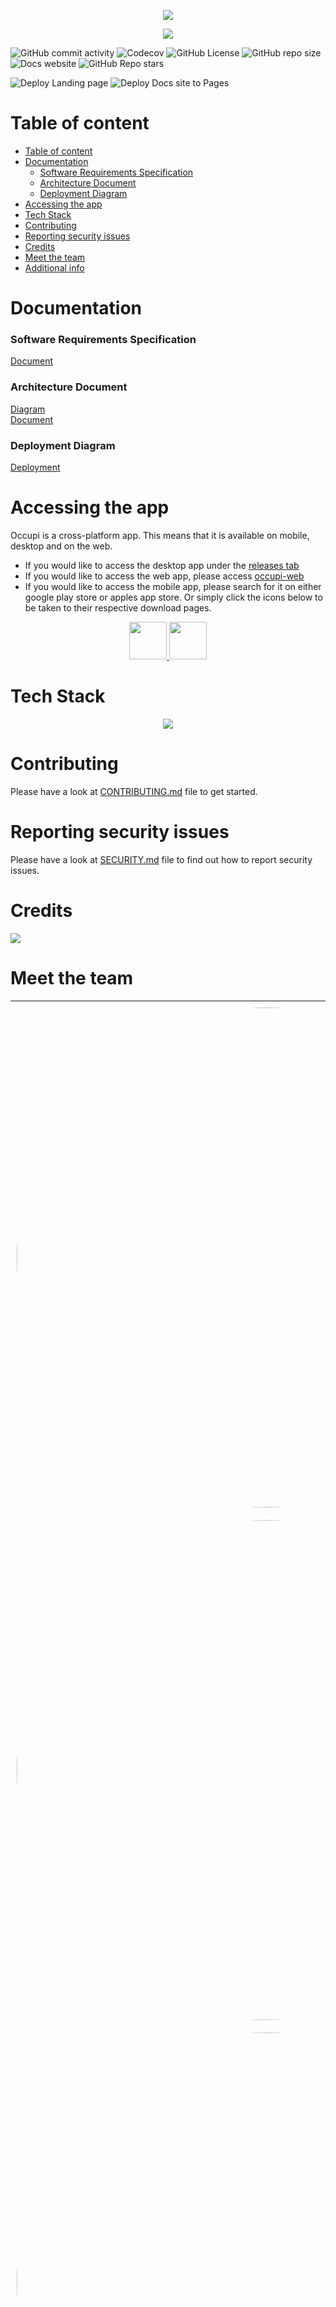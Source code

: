 <p align="center">
  <img src="/presentation/Occupi/file%20(3).png">
</p>
<p align="center">
  <img src="/presentation/Occupi/file%20(1).png">
</p>

<p align="center">

![GitHub commit activity](https://img.shields.io/github/commit-activity/y/COS301-SE-2024/occupi?style=flat-square)
![Codecov](https://img.shields.io/codecov/c/github/COS301-SE-2024/occupi?style=flat-square)
![GitHub License](https://img.shields.io/github/license/COS301-SE-2024/occupi?style=flat-square)
![GitHub repo size](https://img.shields.io/github/repo-size/COS301-SE-2024/occupi?style=flat-square)
![Docs website](https://img.shields.io/website?url=https%3A%2F%2Fcos301-se-2024.github.io%2Foccupi%2F&style=flat-square)
![GitHub Repo stars](https://img.shields.io/github/stars/COS301-SE-2024/occupi?style=flat-square)

</p>

<p align="center">

![Deploy Landing page](https://github.com/COS301-SE-2024/occupi/actions/workflows/deploy-landing-page.yml/badge.svg)
![Deploy Docs site to Pages](https://github.com/COS301-SE-2024/occupi/actions/workflows/deploy-docs.yml/badge.svg)

</p>

# Table of content

- [Table of content](#table-of-content)
- [Documentation](#documentation)
    - [Software Requirements Specification](#software-requirements-specification)
    - [Architecture Document](#architecture-document)
    - [Deployment Diagram](#deployment-diagram)
- [Accessing the app](#accessing-the-app)
- [Tech Stack](#tech-stack)
- [Contributing](#contributing)
- [Reporting security issues](#reporting-security-issues)
- [Credits](#credits)
- [Meet the team](#meet-the-team)
- [Additional info](#additional-info)

# Documentation

<p align="center">

### Software Requirements Specification
[Document](null)

### Architecture Document
[Diagram](null) <br>
[Document](null)

### Deployment Diagram
[Deployment](null)

</p>

# Accessing the app

Occupi is a cross-platform app. This means that it is available on mobile, desktop and on the web.
- If you would like to access the desktop app under the <a href="https://github.com/COS301-SE-2024/occupi/releases">releases tab</a>
- If you would like to access the web app, please access <a href="https://occupi.tech/">occupi-web</a>
- If you would like to access the mobile app, please search for it on either google play store or apples app store. Or simply click the icons below to be taken to their respective download pages.

<p align="center">
<a href="https://play.google.com/store/apps">
  <img height=60 src="https://upload.wikimedia.org/wikipedia/commons/3/3c/Download_on_the_App_Store_Badge.svg">
</a>
<a href="https://www.apple.com/app-store/">
  <img  height=60 src="https://upload.wikimedia.org/wikipedia/commons/7/78/Google_Play_Store_badge_EN.svg">
</a>
</p>

# Tech Stack

<p align="center">
  <a href="https://skillicons.dev">
    <img src="https://skillicons.dev/icons?i=androidstudio,bun,cypress,docker,figma,go,md,mongodb,postman,py,react,swift,tailwind,tauri,tensorflow,ts,vite,vitest&perline=6&theme=light" />
  </a>
</p>

# Contributing

Please have a look at <a href="CONTRIBUTING.md">CONTRIBUTING.md</a> file to get started.

# Reporting security issues

Please have a look at <a href="SECURITY.md">SECURITY.md</a> file to find out how to report security issues.

# Credits

<a href="https://github.com/COS301-SE-2024/occupi/graphs/contributors">
  <img src="https://contrib.rocks/image?repo=COS301-SE-2024/occupi" />
</a>

# Meet the team
<table style="border-width: 1px; width: 100%; font-family: Arial, sans-serif; border-collapse: collapse;">
  <tr>
    <td style="vertical-align: top; width:auto; border: 0; padding: 10px;">
    </div style="border-radius: 50%;">
      <img src="https://media.licdn.com/dms/image/D5603AQFQe_-7uDZnoQ/profile-displayphoto-shrink_200_200/0/1713336084104?e=1721260800&v=beta&t=jr5CPSDMKJzZ615eYgNbsx-QR9j1GNOKtrMu9DjWLAI" width="800" height="auto" style="display: block; margin: 0 auto; border-radius: 50%;">
    <div>
    </td>
    <td style="vertical-align: top; width: auto; border: 0; padding: 10px;">
      <h2><b style="font-size: 18px;">Michael</b></h2>
      <b style="font-size: 16px;">Project Manager, Backend Developer, DevOps, Infrastructure management, QA engineer</b><br>
      Michael is a computer science enthusiast with a keen interest in creating engaging and aesthetically pleasing CS-related projects. His strengths lie in UI design, FullStack development, DevOps,and Systems Design, making him a versatile contributor to any team.
      <br><br>
      <a href="https://github.com/waveyboym" style="text-decoration: none; margin-right: 10px; display: inline-block; vertical-align: middle;">
        <img src="https://skillicons.dev/icons?i=github"/>
      </a>
      <a href="https://www.linkedin.com/in/wavey/" style="text-decoration: none; margin-right: 10px; display: inline-block; vertical-align: middle;">
        <img src="https://skillicons.dev/icons?i=linkedin">
      </a>
    </td>
  </tr>
  <tr>
    <td style="vertical-align: top; width:auto; border: 0; padding: 10px;">
      </div style="border-radius: 50%;">
      <img src="https://media.licdn.com/dms/image/D5603AQFQe_-7uDZnoQ/profile-displayphoto-shrink_200_200/0/1713336084104?e=1721260800&v=beta&t=jr5CPSDMKJzZ615eYgNbsx-QR9j1GNOKtrMu9DjWLAI" width="800" height="auto" style="display: block; margin: 0 auto; border-radius: 50%;">
    <div>
    </td>
    <td style="vertical-align: top; width: auto; border: 0; padding: 10px;">
      <h2><b style="font-size: 18px;">Michael</b></h2>
      <b style="font-size: 16px;">Project Manager, Backend Developer, DevOps, Infrastructure management, QA engineer</b><br>
      Michael is a computer science enthusiast with a keen interest in creating engaging and aesthetically pleasing CS-related projects. His strengths lie in UI design, FullStack development, DevOps,and Systems Design, making him a versatile contributor to any team.
      <br><br>
      <a href="https://github.com/waveyboym" style="text-decoration: none; margin-right: 10px; display: inline-block; vertical-align: middle;">
        <img src="https://skillicons.dev/icons?i=github"/>
      </a>
      <a href="https://www.linkedin.com/in/wavey/" style="text-decoration: none; margin-right: 10px; display: inline-block; vertical-align: middle;">
        <img src="https://skillicons.dev/icons?i=linkedin">
      </a>
    </td>
  </tr>
  <tr>
    <td style="vertical-align: top; width:auto; border: 0; padding: 10px;">
      </div style="border-radius: 50%;">
      <img src="https://media.licdn.com/dms/image/D5603AQFQe_-7uDZnoQ/profile-displayphoto-shrink_200_200/0/1713336084104?e=1721260800&v=beta&t=jr5CPSDMKJzZ615eYgNbsx-QR9j1GNOKtrMu9DjWLAI" width="800" height="auto" style="display: block; margin: 0 auto; border-radius: 50%;">
    <div>
    </td>
    <td style="vertical-align: top; width: auto; border: 0; padding: 10px;">
      <h2><b style="font-size: 18px;">Michael</b></h2>
      <b style="font-size: 16px;">Project Manager, Backend Developer, DevOps, Infrastructure management, QA engineer</b><br>
      Michael is a computer science enthusiast with a keen interest in creating engaging and aesthetically pleasing CS-related projects. His strengths lie in UI design, FullStack development, DevOps,and Systems Design, making him a versatile contributor to any team.
      <br><br>
      <a href="https://github.com/waveyboym" style="text-decoration: none; margin-right: 10px; display: inline-block; vertical-align: middle;">
        <img src="https://skillicons.dev/icons?i=github"/>
      </a>
      <a href="https://www.linkedin.com/in/wavey/" style="text-decoration: none; margin-right: 10px; display: inline-block; vertical-align: middle;">
        <img src="https://skillicons.dev/icons?i=linkedin">
      </a>
    </td>
  </tr>
  <tr>
    <td style="vertical-align: top; width:auto; border: 0; padding: 10px;">
      </div style="border-radius: 50%;">
      <img src="https://media.licdn.com/dms/image/D5603AQFQe_-7uDZnoQ/profile-displayphoto-shrink_200_200/0/1713336084104?e=1721260800&v=beta&t=jr5CPSDMKJzZ615eYgNbsx-QR9j1GNOKtrMu9DjWLAI" width="800" height="auto" style="display: block; margin: 0 auto; border-radius: 50%;">
    <div>
    </td>
    <td style="vertical-align: top; width: auto; border: 0; padding: 10px;">
      <h2><b style="font-size: 18px;">Michael</b></h2>
      <b style="font-size: 16px;">Project Manager, Backend Developer, DevOps, Infrastructure management, QA engineer</b><br>
      Michael is a computer science enthusiast with a keen interest in creating engaging and aesthetically pleasing CS-related projects. His strengths lie in UI design, FullStack development, DevOps,and Systems Design, making him a versatile contributor to any team.
      <br><br>
      <a href="https://github.com/waveyboym" style="text-decoration: none; margin-right: 10px; display: inline-block; vertical-align: middle;">
        <img src="https://skillicons.dev/icons?i=github"/>
      </a>
      <a href="https://www.linkedin.com/in/wavey/" style="text-decoration: none; margin-right: 10px; display: inline-block; vertical-align: middle;">
        <img src="https://skillicons.dev/icons?i=linkedin">
      </a>
    </td>
  </tr>
  <tr>
    <td style="vertical-align: top; width:auto; border: 0; padding: 10px;">
      </div style="border-radius: 50%;">
      <img src="https://media.licdn.com/dms/image/D5603AQFQe_-7uDZnoQ/profile-displayphoto-shrink_200_200/0/1713336084104?e=1721260800&v=beta&t=jr5CPSDMKJzZ615eYgNbsx-QR9j1GNOKtrMu9DjWLAI" width="800" height="auto" style="display: block; margin: 0 auto; border-radius: 50%;">
    <div>
    </td>
    <td style="vertical-align: top; width: auto; border: 0; padding: 10px;">
      <h2><b style="font-size: 18px;">Michael</b></h2>
      <b style="font-size: 16px;">Project Manager, Backend Developer, DevOps, Infrastructure management, QA engineer</b><br>
      Michael is a computer science enthusiast with a keen interest in creating engaging and aesthetically pleasing CS-related projects. His strengths lie in UI design, FullStack development, DevOps,and Systems Design, making him a versatile contributor to any team.
      <br><br>
      <a href="https://github.com/waveyboym" style="text-decoration: none; margin-right: 10px; display: inline-block; vertical-align: middle;">
        <img src="https://skillicons.dev/icons?i=github"/>
      </a>
      <a href="https://www.linkedin.com/in/wavey/" style="text-decoration: none; margin-right: 10px; display: inline-block; vertical-align: middle;">
        <img src="https://skillicons.dev/icons?i=linkedin">
      </a>
    </td>
  </tr>
</table>

# Additional info

![logo with app name](/presentation/Occupi/Occupi-black.png)
![sponsor](/presentation/Sponsor/Deloitte_Logo.jpg)